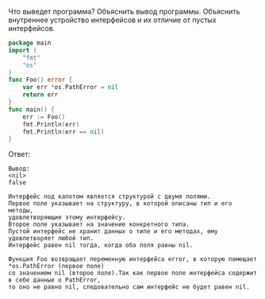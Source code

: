 Что выведет программа? Объяснить вывод программы. 
Объяснить внутреннее устройство интерфейсов и их отличие от пустых интерфейсов.

```go
package main
import (
	"fmt"
	"os"
)
func Foo() error {
	var err *os.PathError = nil
	return err
}
func main() {
	err := Foo()
	fmt.Println(err)
	fmt.Println(err == nil)
}
```

Ответ:
```
Вывод:
<nil>
false

Интерфейс под капотом является структурой с двумя полями.
Первое поле указывает на структуру, в которой описаны тип и его методы,
удовлетворяющие этому интерфейсу.
Второе поле указывает на значение конкретного типа.
Пустой интерфейс не хранит данных о типе и его методах, ему удовлетворяет любой тип.
Интерфейс равен nil тогда, когда оба поля равны nil.

Функция Foo возвращает переменную интерфейса error, в которую помещает *os.PathError (первое поле)
со значением nil (второе поле).Так как первое поле интерфейса содержит в себе данные о PathError,
то оно не равно nil, следовательно сам интерфейс не будет равен nil.
```